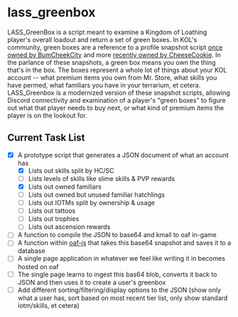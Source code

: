 # lass_greenbox

LASS_GreenBox is a script meant to examine a Kingdom of Loathing player's overall loadout and return a set of green boxes. In KOL's community, green boxes are a reference to a profile snapshot script [once owned by BumCheekCity](http://forums.kingdomofloathing.com/vb/showthread.php?t=179109) and more [recently owned by CheeseCookie](http://forums.kingdomofloathing.com/vb/showthread.php?t=218735). In the parlance of these snapshots, a green box means you own the thing that's in the box. The boxes represent a whole lot of things about your KOL account -- what premium items you own from Mr. Store, what skills you have permed, what familiars you have in your terrarium, et cetera. LASS_Greenbox is a modernized version of these snapshot scripts, allowing Discord connectivity and examination of a player's "green boxes" to figure out what that player needs to buy next, or what kind of premium items the player is on the lookout for.

## Current Task List

- [x] A prototype script that generates a JSON document of what an account has
  - [x] Lists out skills split by HC/SC
  - [ ] Lists levels of skills like slime skills & PVP rewards
  - [x] Lists out owned familiars
  - [ ] Lists out owned but unused familiar hatchlings
  - [ ] Lists out IOTMs split by ownership & usage
  - [ ] Lists out tattoos
  - [ ] Lists out trophies
  - [ ] Lists out ascension rewards
- [ ] A function to compile the JSON to base64 and kmail to oaf in-game
- [ ] A function within [oaf-js](https://github.com/Loathing-Associates-Scripting-Society/oaf-js) that takes this base64 snapshot and saves it to a database
- [ ] A single page application in whatever we feel like writing it in becomes hosted on oaf
- [ ] The single page learns to ingest this bas64 blob, converts it back to JSON and then uses it to create a user's greenbox
- [ ] Add different sorting/filtering/display options to the JSON (show only what a user has, sort based on most recent tier list, only show standard iotm/skills, et cetera)
